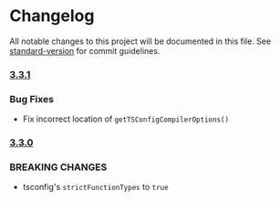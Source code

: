 # Changelog

All notable changes to this project will be documented in this file. See [standard-version](https://github.com/conventional-changelog/standard-version) for commit guidelines.

### [3.3.1](https://github.com/react-zeroconfig/react-zeroconfig/compare/3.3.0...3.3.1)

### Bug Fixes

* Fix incorrect location of `getTSConfigCompilerOptions()`

### [3.3.0](https://github.com/react-zeroconfig/react-zeroconfig/compare/3.2.0...3.3.0)

### BREAKING CHANGES

* tsconfig's `strictFunctionTypes` to `true`